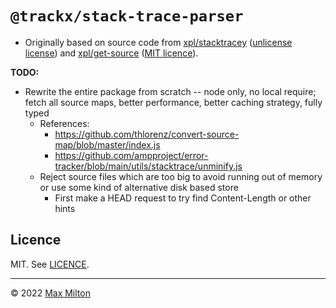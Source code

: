 # `@trackx/stack-trace-parser`

- Originally based on source code from [xpl/stacktracey](https://github.com/xpl/stacktracey) ([unlicense license](https://github.com/xpl/stacktracey/blob/master/LICENSE)) and [xpl/get-source](https://github.com/xpl/get-source) ([MIT licence](https://github.com/xpl/get-source/blob/master/LICENSE)).

**TODO:**

- Rewrite the entire package from scratch -- node only, no local require; fetch all source maps, better performance, better caching strategy, fully typed
  - References:
    - https://github.com/thlorenz/convert-source-map/blob/master/index.js
    - https://github.com/ampproject/error-tracker/blob/main/utils/stacktrace/unminify.js
  - Reject source files which are too big to avoid running out of memory or use some kind of alternative disk based store
    - First make a HEAD request to try find Content-Length or other hints

## Licence

MIT. See [LICENCE](https://github.com/MaxMilton/trackx/blob/master/LICENCE).

---

© 2022 [Max Milton](https://maxmilton.com)
